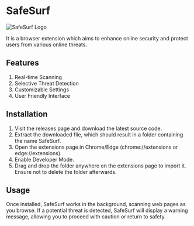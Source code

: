 # SafeSurf 
![SafeSurf Logo](img/extension_logo.png)

It is a browser extension which aims to enhance online security and protect users from various online threats. 

## Features
1) Real-time Scanning
2) Selective Threat Detection
3) Customizable Settings
4) User Friendly Interface

## Installation
1) Visit the releases page and download the latest source code.
2) Extract the downloaded file, which should result in a folder containing the name SafeSurf.
3) Open the extensions page in Chrome/Edge (chrome://extensions or edge://extensions).
4) Enable Developer Mode.
5) Drag and drop the folder anywhere on the extensions page to import it. Ensure not to delete the folder afterwards.

## Usage
Once installed, SafeSurf works in the background, scanning web pages as you browse. If a potential threat is detected, SafeSurf will display a warning message, allowing you to proceed with caution or return to safety.
